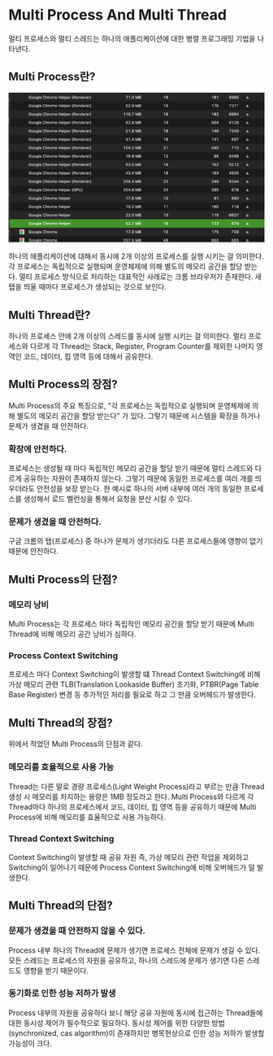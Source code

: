 # Multi Process And Multi Thread

멀티 프로세스와 멀티 스레드는 하나의 애플리케이션에 대한 병렬 프로그래밍 기법을 나타낸다.

## Multi Process란?
![img.png](img.png)

하나의 애플리케이션에 대해서 동시에 2개 이상의 프로세스를 실행 시키는 걸 의미한다. 
각 프로세스는 독립적으로 실행되며 운영체제에 의해 별도의 메모리 공간을 할당 받는다.
멀티 프로세스 방식으로 처리하는 대표적인 사례로는 크롬 브라우저가 존재한다. 새 탭을 띄울 때마다 프로세스가 생성되는 것으로 보인다.

## Multi Thread란? 
하나의 프로세스 안에 2개 이상의 스레드를 동시에 실행 시키는 걸 의미한다. 
멀티 프로세스와 다르게 각 Thread는 Stack, Register, Program Counter를 제외한 나머지 영역인 코드, 데이터, 힙 영역 등에 대해서 공유한다.


## Multi Process의 장점?
Multi Process의 주요 특징으로, "각 프로세스는 독립적으로 실행되며 운영체제에 의해 별도의 메모리 공간을 할당 받는다" 가 있다.
그렇기 때문에 시스템을 확장을 하거나 문제가 생겼을 때 안전하다.

### 확장에 안전하다.

프로세스는 생성될 때 마다 독립적인 메모리 공간을 할당 받기 때문에 
멀티 스레드와 다르게 공유하는 자원이 존재하지 않는다. 그렇기 때문에 동일한 프로세스를 여러 개를 띄우더라도 안전성을 보장 받는다.
한 예시로 하나의 서버 내부에 여러 개의 동일한 프로세스를 생성해서 로드 벨런싱을 통해서 요청을 분산 시킬 수 있다.

### 문제가 생겼을 때 안전하다.
구글 크롬의 탭(프로세스) 중 하나가 문제가 생기더라도 다른 프로세스들에 영향이 없기 때문에 안전하다.


## Multi Process의 단점?

### 메모리 낭비
Multi Process는 각 프로세스 마다 독립적인 메모리 공간을 할당 받기 때문에 Multi Thread에 비해 메모리 공간 낭비가 심하다.

### Process Context Switching
프로세스 마다 Context Switching이 발생할 떄 Thread Context Switching에 비해 가상 메모리 관련 TLB(Translation Lookaside Buffer) 초기화, PTBR(Page Table Base Register) 변경 등 추가적인 처리를 필요로 하고 그 만큼 오버헤드가 발생한다.

## Multi Thread의 장점?

위에서 적었던 Multi Process의 단점과 같다.

### 메모리를 효율적으로 사용 가능
Thread는 다른 말로 경량 프로세스(Light Weight Process)라고 부르는 만큼 Thread 생성 시 메모리를 차지하는 용량은 1MB 정도라고 한다. 
Multi Process와 다르게 각 Thread마다 하나의 프로세스에서 코드, 데이터, 힙 영역 등을 공유하기 때문에 Multi Process에 비해 메모리를 효율적으로 사용 가능하다.

### Thread Context Switching
Context Switching이 발생할 때 공유 자원 즉, 가상 메모리 관련 작업을 제외하고 Switching이 일어나기 때문에 Process Context Switching에 비해 오버헤드가 덜 발생한다.

## Multi Thread의 단점?

### 문제가 생겼을 때 안전하지 않을 수 있다.
Process 내부 하나의 Thread에 문제가 생기면 프로세스 전체에 문제가 생길 수 있다. 모든 스레드는 프로세스의 자원을 공유하고, 하나의 스레드에 문제가 생기면 다른 스레드도 영향을 받기 때문이다.

### 동기화로 인한 성능 저하가 발생
Process 내부의 자원을 공유하다 보니 해당 공유 자원에 동시에 접근하는 Thread들에 대한 동시성 제어가 필수적으로 필요하다. 
동시성 제어를 위한 다양한 방법(synchronized, cas algorithm)이 존재하지만 병목현상으로 인한 성능 저하가 발생할 가능성이 크다.

